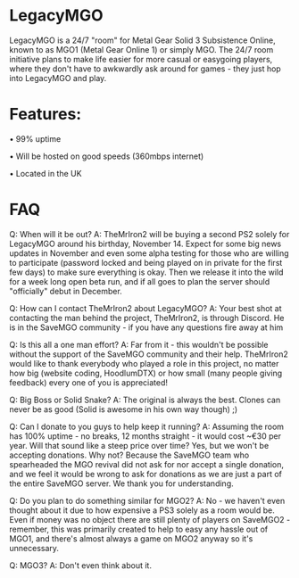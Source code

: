# LegacyMGO

LegacyMGO is a 24/7 "room" for Metal Gear Solid 3 Subsistence Online, known to as MGO1 (Metal Gear Online 1) or simply MGO. The 24/7 room initiative plans to make life easier for more casual or easygoing players, where they don't have to awkwardly ask around for games - they just hop into LegacyMGO and play. 

# Features:

• 99% uptime 

• Will be hosted on good speeds (360mbps internet)

• Located in the UK

# FAQ

Q: When will it be out?
A: TheMrIron2 will be buying a second PS2 solely for LegacyMGO around his birthday, November 14. Expect for some big news updates in November and even some alpha testing for those who are willing to participate (password locked and being played on in private for the first few days) to make sure everything is okay. Then we release it into the wild for a week long open beta run, and if all goes to plan the server should "officially" debut in December.

Q: How can I contact TheMrIron2 about LegacyMGO?
A: Your best shot at contacting the man behind the project, TheMrIron2, is through Discord. He is in the SaveMGO community - if you have any questions fire away at him

Q: Is this all a one man effort?
A: Far from it - this wouldn't be possible without the support of the SaveMGO community and their help. TheMrIron2 would like to thank everybody who played a role in this project, no matter how big (website coding, HoodlumDTX) or how small (many people giving feedback) every one of you is appreciated!

Q: Big Boss or Solid Snake?
A: The original is always the best. Clones can never be as good (Solid is awesome in his own way though) ;)

Q: Can I donate to you guys to help keep it running?
A: Assuming the room has 100% uptime - no breaks, 12 months straight - it would cost ~€30 per year. Will that sound like a steep price over time? Yes, but we won't be accepting donations. Why not? Because the SaveMGO team who spearheaded the MGO revival did not ask for nor accept a single donation, and we feel it would be wrong to ask for donations as we are just a part of the entire SaveMGO server. We thank you for understanding.

Q: Do you plan to do something similar for MGO2?
A: No - we haven't even thought about it due to how expensive a PS3 solely as a room would be. Even if money was no object there are still plenty of players on SaveMGO2 - remember, this was primarily created to help to easy any hassle out of MGO1, and there's almost always a game on MGO2 anyway so it's unnecessary.


Q: MGO3?
A: Don't even think about it.
